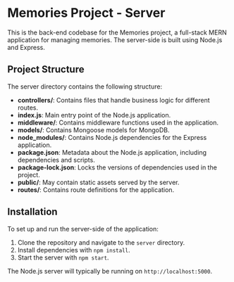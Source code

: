 # Memories Project - Server

This is the back-end codebase for the Memories project, a full-stack MERN application for managing memories. The server-side is built using Node.js and Express.

## Project Structure

The server directory contains the following structure:

- **controllers/**: Contains files that handle business logic for different routes.
- **index.js**: Main entry point of the Node.js application.
- **middleware/**: Contains middleware functions used in the application.
- **models/**: Contains Mongoose models for MongoDB.
- **node_modules/**: Contains Node.js dependencies for the Express application.
- **package.json**: Metadata about the Node.js application, including dependencies and scripts.
- **package-lock.json**: Locks the versions of dependencies used in the project.
- **public/**: May contain static assets served by the server.
- **routes/**: Contains route definitions for the application.

## Installation

To set up and run the server-side of the application:

1. Clone the repository and navigate to the `server` directory.
2. Install dependencies with `npm install`.
3. Start the server with `npm start`.

The Node.js server will typically be running on `http://localhost:5000`.
